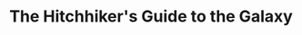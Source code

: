 ---
title: "The Hitchhiker's Guide to the Galaxy"
description: "Don't Panic! Saya baru membacakan buku ini 42 tahun sejak buku ini pertama kali diterbitkan dan masih tertawa terpingkal-pingkal dengan humor dan komedi di dalamnya. Penuh dengan guyonan comic kering khas Inggris, Douglas Adams membawa pembacanya ke dalam petualangan alien, manusia bumi, dan peran tikus dalam menjawab pertanyaan paling penting dalam sejarah kosmos. Membaca buku ini mirip dengan Roller coaster komedi."
cover: "images/reading/the-hitchhiker-guide.jpeg"
publishDate: 2020-08-14
authors: "Douglas Adam"
categories: ["fiction & literature"]
---